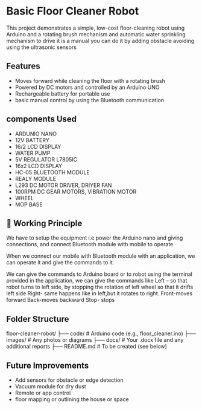 # Basic Floor Cleaner Robot

This project demonstrates a simple, low-cost floor-cleaning robot using Arduino and a rotating brush mechanism and automatic water sprinkling mechanism to drive it is a manual you can do it by adding obstacle avoiding using the ultrasonic sensors

## Features

- Moves forward while cleaning the floor with a rotating brush
- Powered by DC motors and controlled by an Arduino UNO
- Rechargeable battery for portable use
- basic manual control by using the Bluetooth communication 

## components Used

 
- ARDUNIO NANO
- 12V BATTERY
- 16/2 LCD DISPLAY
- WATER PUMP
- 5V REGULATOR L7805IC
- 16x2 LCD DISPLAY 
- HC-05 BLUETOOTH MODULE
- REALY MODULE
- L293 DC MOTOR DRIVER, DRIYER FAN
- 100RPM DC GEAR MOTORS, VIBRATION MOTOR
- WHEEL
- MOP BASE



## 🧠 Working Principle

We have to setup the equipment i.e power the Arduino nano and giving connections, and connect Bluetooth module with mobile to operate

When we connect our mobile with Bluetooth module with an application, we can operate it and give the commands to it.


We can give the commands to Arduino board or to robot using the terminal provided in the application, we can give the commands like Left – so that robot turns to left side, by stopping the rotation of left wheel so that it drifts left side
Right- same happens like in left,but it rotates to right. Front-moves forward
Back-moves backward Stop- stops


## Folder Structure

floor-cleaner-robot/
├── code/                 # Arduino code (e.g., floor_cleaner.ino)
├── images/               # Any photos or diagrams
├── docs/                 # Your .docx file and any additional reports
├── README.md             # To be created (see below)

## Future Improvements

- Add sensors for obstacle or edge detection
- Vacuum module for dry dust
- Remote or app control
- floor mapping or outlining the house or space 

